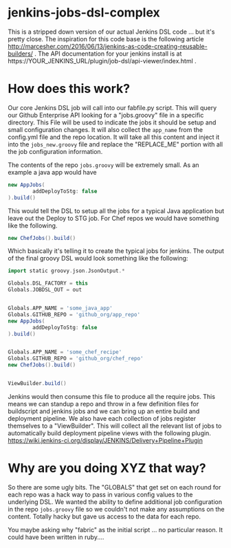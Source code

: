 # jenkins-jobs-dsl-complex
This is a stripped down version of our actual Jenkins DSL code ... but it's pretty close. The inspiration for this code base is the following article http://marcesher.com/2016/06/13/jenkins-as-code-creating-reusable-builders/ . The API documentation for your jenkins install is at https://YOUR_JENKINS_URL/plugin/job-dsl/api-viewer/index.html .

# How does this work?
Our core Jenkins DSL job will call into our fabfile.py script. This will query our Github Enterprise API looking for a "jobs.groovy" file in a specific directory. This File will be used to indicate the jobs it should be setup and small configuration changes. It will also collect the `app_name` from the config.yml file and the repo location. It will take all this content and inject it into the `jobs_new.groovy` file and replace the "REPLACE_ME" portion with all the job configuration information.

The contents of the repo `jobs.groovy` will be extremely small. As an example a java app would have

```groovy
new AppJobs(
        addDeployToStg: false
).build()
```

This would tell the DSL to setup all the jobs for a typical Java application but leave out the Deploy to STG job. For Chef repos we would have something like the following.

```groovy
new ChefJobs().build()
```

Which basically it's telling it to create the typical jobs for jenkins. The output of the final groovy DSL would look something like the following:


```groovy
import static groovy.json.JsonOutput.*

Globals.DSL_FACTORY = this
Globals.JOBDSL_OUT = out


Globals.APP_NAME = 'some_java_app'
Globals.GITHUB_REPO = 'github_org/app_repo'
new AppJobs(
        addDeployToStg: false
).build()


Globals.APP_NAME = 'some_chef_recipe'
Globals.GITHUB_REPO = 'github_org/chef_repo'
new ChefJobs().build()


ViewBuilder.build()

```


Jenkins would then consume this file to produce all the require jobs. This means we can standup a repo and throw in a few definition files for buildscript and jenkins jobs and we can bring up an entire build and deployment pipeline. We also have each collection of jobs register themselves to a "ViewBuilder". This will collect all the relevant list of jobs to automatically build deployment pipeline views with the following plugin. https://wiki.jenkins-ci.org/display/JENKINS/Delivery+Pipeline+Plugin

# Why are you doing XYZ that way?
So there are some ugly bits. The "GLOBALS" that get set on each round for each repo was a hack way to pass in various config values to the underlying DSL. We wanted the ability to define additional job configuration in the repo `jobs.groovy` file so we couldn't not make any assumptions on the content. Totally hacky but gave us access to the data for each repo.

You maybe asking why "fabric" as the initial script ... no particular reason. It could have been written in ruby....
